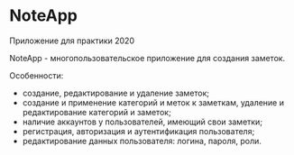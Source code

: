 # NoteApp
Приложение для практики 2020

NoteApp - многопользовательское приложение для создания заметок.

Особенности:
- создание, редактирование и удаление заметок;
- создание и применение категорий и меток к заметкам, удаление и редактирование категорий и заметок;
- наличие аккаунтов у пользователей, имеющий свои заметки;
- регистрация, авторизация и аутентификация пользователя;
- редактирование данных пользователя: логина, пароля, роли.
